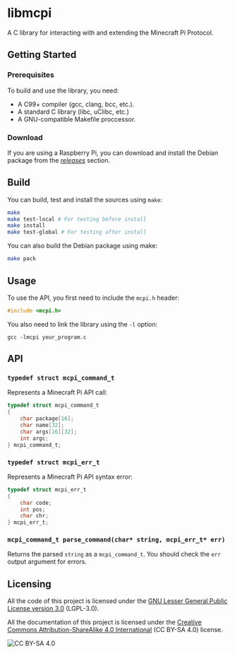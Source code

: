 # libmcpi

A C library for interacting with and extending the Minecraft Pi Protocol.

## Getting Started
### Prerequisites
To build and use the library, you need:
 + A C99+ compiler (gcc, clang, bcc, etc.).
 + A standard C library (libc, uClibc, etc.)
 + A GNU-compatible Makefile proccessor.

### Download
If you are using a Raspberry Pi, you can download and install the Debian package from the _[releases](https://github.com/MCPI-Devs/libmcpi/releases)_ section.

## Build
You can build, test and install the sources using `make`:
```bash
make
make test-local # For testing before install
make install
make test-global # For testing after install
```

You can also build the Debian package using make:
```bash
make pack
```

## Usage
To use the API, you first need to include the `mcpi.h` header:
```c
#include <mcpi.h>
```

You also need to link the library using the `-l` option:
```
gcc -lmcpi your_program.c
```

## API
### `typedef struct mcpi_command_t`
Represents a Minecraft Pi API call:
```c
typedef struct mcpi_command_t
{
	char package[16];
	char name[32];
	char args[16][32];
	int argc;
} mcpi_command_t;
```

### `typedef struct mcpi_err_t`
Represents a Minecraft Pi API syntax error:
```c
typedef struct mcpi_err_t
{
	char code;
	int pos;
	char chr;
} mcpi_err_t;
```

### `mcpi_command_t parse_command(char* string, mcpi_err_t* err)`
Returns the parsed `string` as a `mcpi_command_t`. You should check the `err` output argument for errors.

## Licensing
All the code of this project is licensed under the [GNU Lesser General Public License version 3.0](https://github.com/MCPI-Devs/libmcpi/blob/master/LICENSE) (LGPL-3.0).

All the documentation of this project is licensed under the [Creative Commons Attribution-ShareAlike 4.0 International](https://creativecommons.org/licenses/by-sa/4.0/) (CC BY-SA 4.0) license.

![CC BY-SA 4.0](https://i.creativecommons.org/l/by-sa/4.0/88x31.png)
